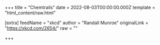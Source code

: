 
+++
title = "Chemtrails"
date = 2022-08-03T00:00:00.000Z
template = "html_content/raw.html"

[extra]
feedName = "xkcd"
author = "Randall Munroe"
originalLink = "https://xkcd.com/2654/"
raw = ""

+++

